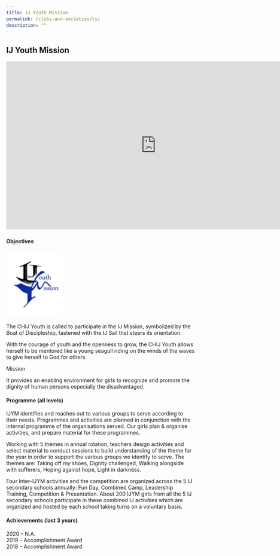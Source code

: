 ```yaml
---
title: IJ Youth Mission
permalink: /clubs-and-societies/cs/
description: ""
---
```

## IJ Youth Mission

<iframe allowfullscreen="true" height="450" width="800" frameborder="0" src="https://docs.google.com/presentation/d/e/2PACX-1vSyfynMbXsrPGz4FBulxxrpUlENkUow6QqqHzRvzXLCNMWK-bwYwQw_mdLYzfz2_D1f5f0lHYMA8LRM/embed?start=false&amp;loop=false&amp;delayms=3000"></iframe>

#### Objectives


<img style="width:30%" src="/images/download.png">

The CHIJ Youth is called to participate in the IJ Mission, symbolized by the Boat of Discipleship, fastened with the IJ Sail that steers its orientation.

With the courage of youth and the openness to grow, the CHIJ Youth allows herself to be mentored like a young seagull riding on the winds of the waves to give herself to God for others.

Mission

It provides an enabling environment for girls to recognize and promote the dignity of human persons especially the disadvantaged.

#### Programme (all levels)

IJYM identifies and reaches out to various groups to serve according to their needs. Programmes and activities are planned in conjunction with the internal programme of the organisations served. Our girls plan &amp; organise activities, and prepare material for these programmes.

Working with 5 themes in annual rotation, teachers design activities and select material to conduct sessions to build understanding of the theme for the year in order to support the various groups we identify to serve. The themes are: Taking off my shoes, Dignity challenged, Walking alongside with sufferers, Hoping against hope, Light in darkness.

Four Inter-IJYM activities and the competition are organized across the 5 IJ secondary schools annually: Fun Day, Combined Camp, Leadership Training, Competition &amp; Presentation. About 200 IJYM girls from all the 5 IJ secondary schools participate in these combined IJ activities which are organized and hosted by each school taking turns on a voluntary basis.

#### Achievements (last 3 years)

2020 – N.A.<br>
2019 – Accomplishment Award<br>
2018 – Accomplishment Award